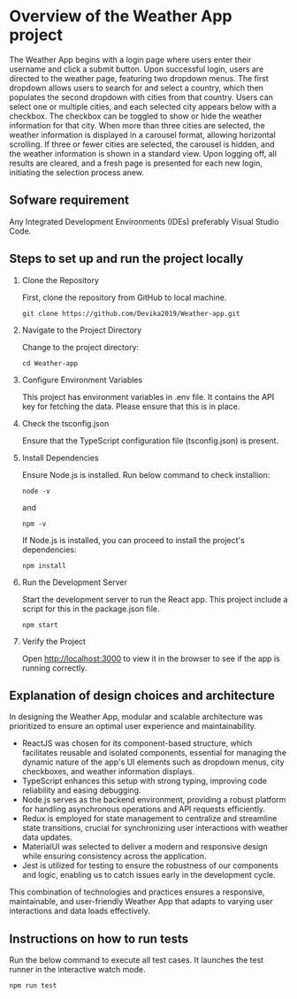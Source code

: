 # Overview of the Weather App project
The Weather App begins with a login page where users enter their username and click a submit button. Upon successful login, users are directed to the weather page, featuring two dropdown menus. The first dropdown allows users to search for and select a country, which then populates the second dropdown with cities from that country. Users can select one or multiple cities, and each selected city appears below with a checkbox. The checkbox can be toggled to show or hide the weather information for that city. When more than three cities are selected, the weather information is displayed in a carousel format, allowing horizontal scrolling. If three or fewer cities are selected, the carousel is hidden, and the weather information is shown in a standard view. Upon logging off, all results are cleared, and a fresh page is presented for each new login, initiating the selection process anew.

## Sofware requirement
Any Integrated Development Environments (IDEs) preferably Visual Studio Code.

## Steps to set up and run the project locally
1. Clone the Repository

    First, clone the repository from GitHub to local machine.

    `git clone https://github.com/Devika2019/Weather-app.git`

2. Navigate to the Project Directory

    Change to the project directory:

    `cd Weather-app`

3. Configure Environment Variables

    This project has environment variables in .env file. It contains the API key for fetching the data. Please ensure that this is in place.

4. Check the tsconfig.json

    Ensure that the TypeScript configuration file (tsconfig.json) is present.

5. Install Dependencies

    Ensure Node.js is installed. Run below command to check installion:

    `node -v`

      and

    `npm -v`

    If Node.js is installed, you can proceed to install the project's dependencies:
   
    `npm install`

6. Run the Development Server

    Start the development server to run the React app. This project include a script for this in the package.json file.

    `npm start`

7. Verify the Project

    Open [http://localhost:3000](http://localhost:3000) to view it in the browser to see if the app is running correctly.

## Explanation of design choices and architecture

In designing the Weather App, modular and scalable architecture was prioritized to ensure an optimal user experience and maintainability. 
- ReactJS was chosen for its component-based structure, which facilitates reusable and isolated components, essential for managing the dynamic nature of the app's UI elements such as dropdown menus, city checkboxes, and weather information displays.
- TypeScript enhances this setup with strong typing, improving code reliability and easing debugging.
- Node.js serves as the backend environment, providing a robust platform for handling asynchronous operations and API requests efficiently.
- Redux is employed for state management to centralize and streamline state transitions, crucial for synchronizing user interactions with weather data updates.
- MaterialUI was selected to deliver a modern and responsive design while ensuring consistency across the application.
- Jest is utilized for testing to ensure the robustness of our components and logic, enabling us to catch issues early in the development cycle. 

This combination of technologies and practices ensures a responsive, maintainable, and user-friendly Weather App that adapts to varying user interactions and data loads effectively.

## Instructions on how to run tests
Run the below command to execute all test cases. It launches the test runner in the interactive watch mode.

 `npm run test`


